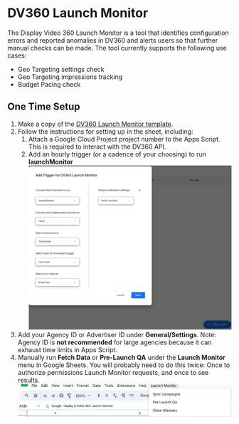 # DV360 Launch Monitor

The Display Video 360 Launch Monitor is a tool that identifies configuration errors and reported anomalies in DV360 and alerts users so that further manual checks can be made. The tool currently supports the following use cases:

- Geo Targeting settings check
- Geo Targeting impressions tracking
- Budget Pacing check

## One Time Setup

1. Make a copy of the [DV360 Launch Monitor template](https://docs.google.com/spreadsheets/d/1zpmA0tmVg-IzGgO5sxjwY8i0XM3bHzgpqOI9xkN35Ns/copy).
2. Follow the instructions for setting up in the sheet, including:
   1. Attach a Google Cloud Project project number to the Apps Script. This is required to interact with the DV360 API.
   2. Add an hourly trigger (or a cadence of your choosing) to run **launchMonitor**
      ![screenshot showing where triggers are in Apps Script](docs/resources/trigger.png)
3. Add your Agency ID or Advertiser ID under **General/Settings**. Note: Agency ID is **not recommended** for large agencies because it can exhaust time limits in Apps Script.
4. Manually run **Fetch Data** or **Pre-Launch QA** under the **Launch Monitor** menu in Google Sheets. You will probably need to do this twice: Once to authorize permissions Launch Monitor requests, and once to see results.
   ![screenshot showing Launch Monitor menu in Google Sheets](docs/resources/menu.png)
